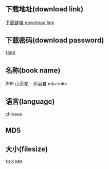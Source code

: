## 下载地址(download link)
[下载链接 download link](https://voluble-croquembouche-d321dc.netlify.app/?s=399+%E5%B1%B1%E8%8C%B6%E8%8A%B1+-+%E9%82%93%E4%B8%BD%E5%90%9B.mkv)

## 下载密码(download password)
1866

## 名称(book name)
399 山茶花 - 邓丽君.mkv.mkv

## 语言(language)
chinese

## MD5


## 大小(filesize)
16.3 MB
